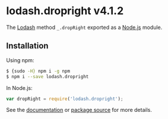 # lodash.dropright v4.1.2

The [Lodash](https://lodash.com/) method `_.dropRight` exported as a [Node.js](https://nodejs.org/) module.

## Installation

Using npm:
```bash
$ {sudo -H} npm i -g npm
$ npm i --save lodash.dropright
```

In Node.js:
```js
var dropRight = require('lodash.dropright');
```

See the [documentation](https://lodash.com/docs#dropRight) or [package source](https://github.com/lodash/lodash/blob/4.1.2-npm-packages/lodash.dropright) for more details.
